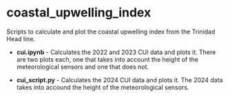 # coastal_upwelling_index

Scripts to calculate and plot the coastal upwelling index from the Trinidad Head line.

* **cui.ipynb** - Calculates the 2022 and 2023 CUI data and plots it. There are two plots each, one that takes into account the height of the meteorological sensors and one that does not. 

* **cui_script.py** - Calculates the 2024 CUI data and plots it. The 2024 data takes into accound the height of the meteorological sensors.
